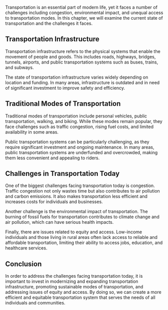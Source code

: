 
Transportation is an essential part of modern life, yet it faces a number of challenges including congestion, environmental impact, and unequal access to transportation modes. In this chapter, we will examine the current state of transportation and the challenges it faces.

Transportation Infrastructure
-----------------------------

Transportation infrastructure refers to the physical systems that enable the movement of people and goods. This includes roads, highways, bridges, tunnels, airports, and public transportation systems such as buses, trains, and subways.

The state of transportation infrastructure varies widely depending on location and funding. In many areas, infrastructure is outdated and in need of significant investment to improve safety and efficiency.

Traditional Modes of Transportation
-----------------------------------

Traditional modes of transportation include personal vehicles, public transportation, walking, and biking. While these modes remain popular, they face challenges such as traffic congestion, rising fuel costs, and limited availability in some areas.

Public transportation systems can be particularly challenging, as they require significant investment and ongoing maintenance. In many areas, public transportation systems are underfunded and overcrowded, making them less convenient and appealing to riders.

Challenges in Transportation Today
----------------------------------

One of the biggest challenges facing transportation today is congestion. Traffic congestion not only wastes time but also contributes to air pollution and carbon emissions. It also makes transportation less efficient and increases costs for individuals and businesses.

Another challenge is the environmental impact of transportation. The burning of fossil fuels for transportation contributes to climate change and air pollution, which can have serious health impacts.

Finally, there are issues related to equity and access. Low-income individuals and those living in rural areas often lack access to reliable and affordable transportation, limiting their ability to access jobs, education, and healthcare services.

Conclusion
----------

In order to address the challenges facing transportation today, it is important to invest in modernizing and expanding transportation infrastructure, promoting sustainable modes of transportation, and addressing issues of equity and access. By doing so, we can create a more efficient and equitable transportation system that serves the needs of all individuals and communities.
